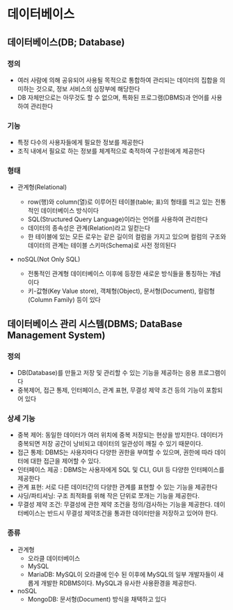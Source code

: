 # 데이터베이스
## 데이터베이스(DB; Database)
### 정의
- 여러 사람에 의해 공유되어 사용될 목적으로 통합하여 관리되는 데이터의 집합을 의미하는 것으로, 정보 서비스의 심장부에 해당한다
- DB 자체만으로는 아무것도 할 수 없으며, 특화된 프로그램(DBMS)과 언어를 사용하여 관리한다

### 기능
- 특정 다수의 사용자들에게 필요한 정보를 제공한다
- 조직 내에서 필요로 하는 정보를 체계적으로 축적하여 구성원에게 제공한다

### 형태
- 관계형(Relational)
  - row(행)와 column(열)로 이루어진 테이블(table; 표)의 형태를 띄고 있는 전통적인 데이터베이스 방식이다
  - SQL(Structured Query Language)이라는 언어를 사용하여 관리한다
  - 데이터의 종속성은 관계(Relation)라고 일컫는다
  - 한 테이블에 있는 모든 로우는 같은 길이의 컬럼을 가지고 있으며 컬럼의 구조와 데이터의 관계는 테이블 스키마(Schema)로 사전 정의된다

- noSQL(Not Only SQL)
  - 전통적인 관계형 데이터베이스 이후에 등장한 새로운 방식들을 통칭하는 개념이다
  - 키-값형(Key Value store), 객체형(Object), 문서형(Document), 컬럼형(Column Family) 등이 있다

## 데이터베이스 관리 시스템(DBMS; DataBase Management System)
### 정의
- DB(Database)를 만들고 저장 및 관리할 수 있는 기능을 제공하는 응용 프로그램이다
- 중복제어, 접근 통제, 인터페이스, 관계 표현, 무결성 제약 조건 등의 기능이 포함되어 있다

### 상세 기능
- 중복 제어: 동일한 데이터가 여러 위치에 중복 저장되는 현상을 방지한다. 데이터가 중복되면 저장 공간이 낭비되고 데이터의 일관성이 깨질 수 있기 때문이다.
- 접근 통제: DBMS는 사용자마다 다양한 권한을 부여할 수 있으며, 권한에 따라 데이터에 대한 접근을 제어할 수 있다.
- 인터페이스 제공 : DBMS는 사용자에게 SQL 및 CLI, GUI 등 다양한 인터페이스를 제공한다
- 관계 표현: 서로 다른 데이터간의 다양한 관계를 표현할 수 있는 기능을 제공한다
- 샤딩/파티셔닝: 구조 최적화를 위해 작은 단위로 쪼개는 기능을 제공한다.
- 무결성 제약 조건: 무결성에 관한 제약 조건을 정의/검사하는 기능을 제공한다. 데이터베이스는 반드시 무결성 제약조건을 통과한 데이터만을 저장하고 있어야 한다.

### 종류
- 관계형
  - 오라클 데이터베이스
  - MySQL
  - MariaDB: MySQL이 오라클에 인수 된 이후에 MySQL의 일부 개발자들이 새롭게 개발한 RDBMS이다. MySQL과 유사한 사용환경을 제공한다.
- noSQL
  - MongoDB: 문서형(Document) 방식을 채택하고 있다
